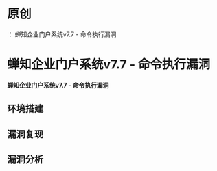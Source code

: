 # 原创
：  蝉知企业门户系统v7.7 - 命令执行漏洞

# 蝉知企业门户系统v7.7 - 命令执行漏洞

#### 蝉知企业门户系统v7.7 - 命令执行漏洞

## 环境搭建

> 



> 



## 漏洞复现

> 



> 



> 



> 



## 漏洞分析

> 



> 



> 



